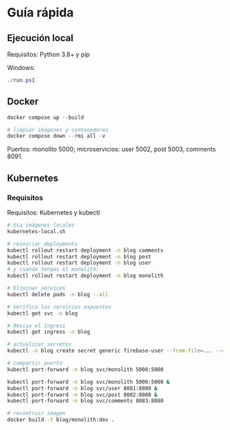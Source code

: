 # Guía rápida

## Ejecución local

Requisitos: Python 3.8+ y pip

Windows:

```powershell
./run.ps1
```

## Docker

```powershell
docker compose up --build

# limpiar imágenes y contenedores
docker compose down --rmi all -v
```

Puertos: monolito 5000; microservicios: user 5002, post 5003, comments 8091.

## Kubernetes

### Requisitos

Requisitos: Kubernetes y kubectl

```bash
# Usa imágenes locales
kubernetes-local.sh

# reiniciar deployments
kubectl rollout restart deployment -n blog comments
kubectl rollout restart deployment -n blog post
kubectl rollout restart deployment -n blog user
# y cuando tengas el monolith:
kubectl rollout restart deployment -n blog monolith

# Eliminar services
kubectl delete pods -n blog --all

# Verifica los servicios expuestos
kubectl get svc -n blog

# Revisa el Ingress
kubectl get ingress -n blog

# actualizar secretos
kubectl -n blog create secret generic firebase-user --from-file=... --dry-run=client -o yaml | kubectl apply -f -

# compartir puerto
kubectl port-forward -n blog svc/monolith 5000:5000

kubectl port-forward -n blog svc/monolith 5000:5000 &
kubectl port-forward -n blog svc/user 8081:8080 &
kubectl port-forward -n blog svc/post 8082:8080 &
kubectl port-forward -n blog svc/comments 8083:8080

# recontruir imagen
docker build -t blog/monolith:dev .
```
